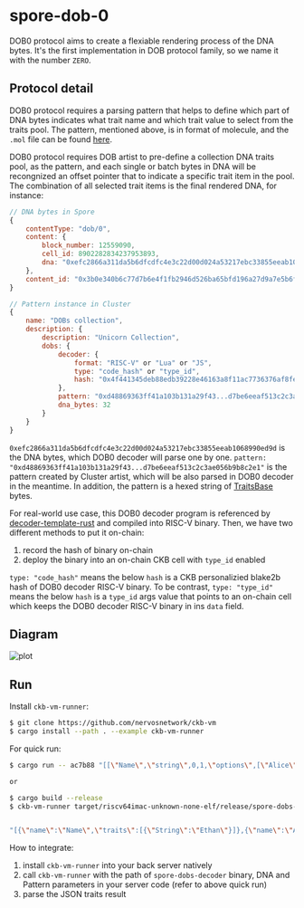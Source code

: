 # spore-dob-0

DOB0 protocol aims to create a flexiable rendering process of the DNA bytes. It's the first implementation in DOB protocol family, so we name it with the number `ZERO`.

## Protocol detail
DOB0 protocol requires a parsing pattern that helps to define which part of DNA bytes indicates what trait name and which trait value to select from the traits pool. The pattern, mentioned above, is in format of molecule, and the `.mol` file can be found [here](https://github.com/sporeprotocol/spore-dob-721/blob/master/src/schema/dob_721.mol).

DOB0 protocol requires DOB artist to pre-define a collection DNA traits pool, as the pattern, and each single or batch bytes in DNA will be recongnized an offset pointer that to indicate a specific trait item in the pool. The combination of all selected trait items is the final rendered DNA, for instance:

```javascript
// DNA bytes in Spore 
{
    contentType: "dob/0",
    content: {
        block_number: 12559090,
        cell_id: 8902282834237953893,
        dna: "0xefc2866a311da5b6dfcdfc4e3c22d00d024a53217ebc33855eeab1068990ed9d"
    },
    content_id: "0x3b0e340b6c77d7b6e4f1fb2946d526ba65bfd196a27d9a7e5b6f06b82af5d07e"
}

// Pattern instance in Cluster
{
    name: "DOBs collection",
    description: {
        description: "Unicorn Collection",
        dobs: {
            decoder: {
                format: "RISC-V" or "Lua" or "JS",
                type: "code_hash" or "type_id",
                hash: "0x4f441345deb88edb39228e46163a8f11ac7736376af8fe5e791e194038a3ec7b",
            },
            pattern: "0xd48869363ff41a103b131a29f43...d7be6eeaf513c2c3ae056b9b8c2e1",
            dna_bytes: 32
        }
    }
}
```

`0xefc2866a311da5b6dfcdfc4e3c22d00d024a53217ebc33855eeab1068990ed9d` is the DNA bytes, which DOB0 decoder will parse one by one. `pattern: "0xd48869363ff41a103b131a29f43...d7be6eeaf513c2c3ae056b9b8c2e1"` is the pattern created by Cluster artist, which will be also parsed in DOB0 decoder in the meantime. In addition, the pattern is a hexed string of [TraitsBase](https://github.com/sporeprotocol/spore-dob-721/blob/master/src/schema/dob_721.mol#L43) bytes.

For real-world use case, this DOB0 decoder program is referenced by [decoder-template-rust](https://github.com/sporeprotocol/decoder-template-rust) and compiled into RISC-V binary. Then, we have two different methods to put it on-chain:
1. record the hash of binary on-chain
2. deploy the binary into an on-chain CKB cell with `type_id` enabled

`type: "code_hash"` means the below `hash` is a CKB personalizied blake2b hash of DOB0 decoder RISC-V binary. To be contrast, `type: "type_id"` means the below `hash` is a `type_id` args value that points to an on-chain cell which keeps the DOB0 decoder RISC-V binary in ins `data` field.

## Diagram
![plot](./assets/DOB0.jpg)

## Run
Install `ckb-vm-runner`:
```sh
$ git clone https://github.com/nervosnetwork/ckb-vm
$ cargo install --path . --example ckb-vm-runner
```

For quick run:

```sh
$ cargo run -- ac7b88 "[[\"Name\",\"string\",0,1,\"options\",[\"Alice\",\"Bob\",\"Charlie\",\"David\",\"Ethan\",\"Florence\",\"Grace\",\"Helen\"]],[\"Age\",\"number\",1,1,\"range\",[0,100]],[\"Score\",\"number\",2,1,\"raw\"]]"

or

$ cargo build --release
$ ckb-vm-runner target/riscv64imac-unknown-none-elf/release/spore-dobs-decoder ac7b88 "[[\"Name\",\"string\",0,1,\"options\",[\"Alice\",\"Bob\",\"Charlie\",\"David\",\"Ethan\",\"Florence\",\"Grace\",\"Helen\"]],[\"Age\",\"number\",1,1,\"range\",[0,100]],[\"Score\",\"number\",2,1,\"raw\"]]"


"[{\"name\":\"Name\",\"traits\":[{\"String\":\"Ethan\"}]},{\"name\":\"Age\",\"traits\":[{\"Number\":23}]},{\"name\":\"Score\",\"traits\":[{\"Number\":136}]}]"
```

How to integrate:
1. install `ckb-vm-runner` into your back server natively
2. call `ckb-vm-runner` with the path of `spore-dobs-decoder` binary, DNA and Pattern parameters in your server code (refer to above quick run)
3. parse the JSON traits result
